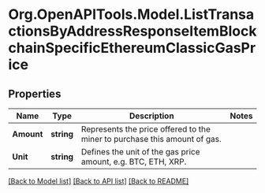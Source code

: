 # Org.OpenAPITools.Model.ListTransactionsByAddressResponseItemBlockchainSpecificEthereumClassicGasPrice

## Properties

Name | Type | Description | Notes
------------ | ------------- | ------------- | -------------
**Amount** | **string** | Represents the price offered to the miner to purchase this amount of gas. | 
**Unit** | **string** | Defines the unit of the gas price amount, e.g. BTC, ETH, XRP. | 

[[Back to Model list]](../README.md#documentation-for-models) [[Back to API list]](../README.md#documentation-for-api-endpoints) [[Back to README]](../README.md)

